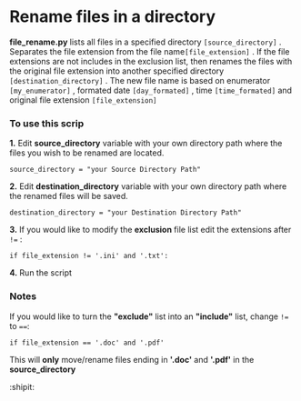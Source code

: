 # Rename files in a directory

**file_rename.py** lists all files in a specified directory `[source_directory]` . Separates the file extension from the file name`[file_extension]` . If the file extensions are not includes in the exclusion list, then renames the files with the original file extension into another specified directory `[destination_directory]` . The new file name is based on enumerator `[my_enumerator]` , formated date `[day_formated]` , time `[time_formated]` and original file extension `[file_extension]`

### To use this scrip
**1.** Edit **source_directory** variable with your own directory path where the files you wish
to be renamed are located.
```
source_directory = "your Source Directory Path"
```

**2.** Edit **destination_directory** variable with your own directory path where the renamed files will be saved.
```
destination_directory = "your Destination Directory Path"
```

**3.** If you would like to modify the **exclusion** file list edit the extensions after `!=` :
 ```
 if file_extension != '.ini' and '.txt':
 ```

**4.** Run the script

### Notes
If you would like to turn the **"exclude"** list into an **"include"** list, change `!=` to `==`:
```
if file_extension == '.doc' and '.pdf'
```
This will **only** move/rename files ending in **'.doc'** and **'.pdf'** in the **source_directory**


:shipit: